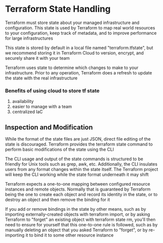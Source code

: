# Terraform State Handling
Terraform must store state about your managed infrastructure and configuration. This state is used by Terraform to map real world resources to your configuration, keep track of metadata, and to improve performance for large infrastructures  

This state is stored by default in a local file named "terraform.tfstate", but we recommend storing it in Terraform Cloud to version, encrypt, and securely share it with your team  

Terraform uses state to determine which changes to make to your infrastructure. Prior to any operation, Terraform does a refresh to update the state with the real infrastructure  

### Benefits of using cloud to store tf state
1.  availability
2.  easier to manage with a team
3.  centralized IaC

## **Inspection and Modification**
While the format of the state files are just JSON, direct file editing of the state is discouraged. Terraform provides the terraform state command to perform basic modifications of the state using the CLI  

The CLI usage and output of the state commands is structured to be friendly for Unix tools such as grep, awk, etc. Additionally, the CLI insulates users from any format changes within the state itself. The Terraform project will keep the CLI working while the state format underneath it may shift  

Terraform expects a one-to-one mapping between configured resource instances and remote objects. Normally that is guaranteed by Terraform being the one to create each object and record its identity in the state, or to destroy an object and then remove the binding for it  

If you add or remove bindings in the state by other means, such as by importing externally-created objects with terraform import, or by asking Terraform to "forget" an existing object with terraform state rm, you'll then need to ensure for yourself that this one-to-one rule is followed, such as by manually deleting an object that you asked Terraform to "forget", or by re-importing it to bind it to some other resource instance  